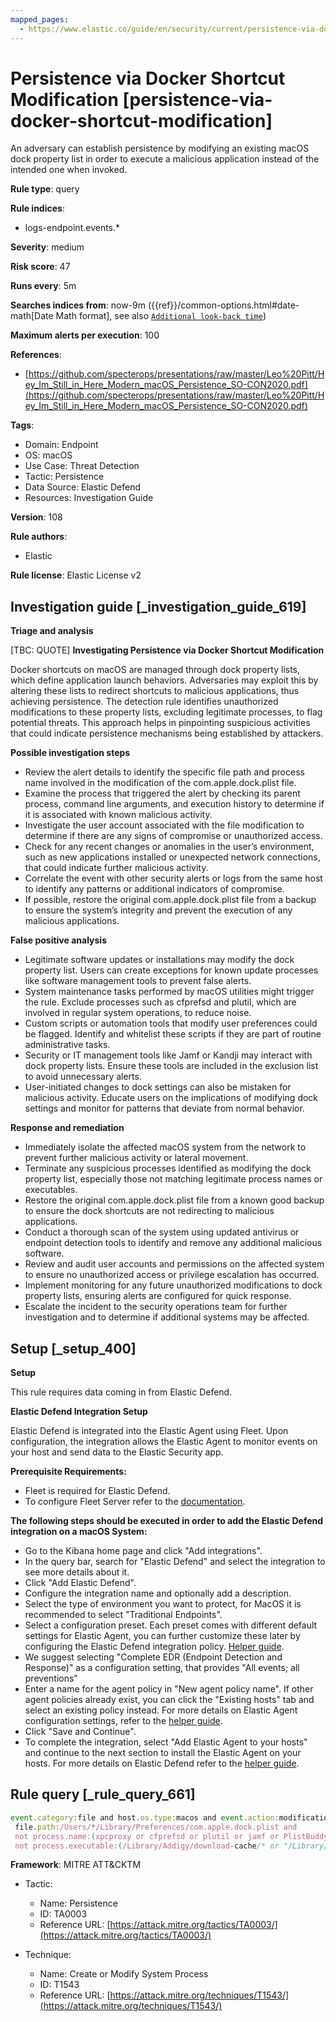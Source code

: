 ```yaml
---
mapped_pages:
  - https://www.elastic.co/guide/en/security/current/persistence-via-docker-shortcut-modification.html
---
```


# Persistence via Docker Shortcut Modification [persistence-via-docker-shortcut-modification]

An adversary can establish persistence by modifying an existing macOS dock property list in order to execute a malicious application instead of the intended one when invoked.

**Rule type**: query

**Rule indices**:

* logs-endpoint.events.*

**Severity**: medium

**Risk score**: 47

**Runs every**: 5m

**Searches indices from**: now-9m ({{ref}}/common-options.html#date-math[Date Math format], see also [`Additional look-back time`](docs-content://solutions/security/detect-and-alert/create-detection-rule.md#rule-schedule))

**Maximum alerts per execution**: 100

**References**:

* [https://github.com/specterops/presentations/raw/master/Leo%20Pitt/Hey_Im_Still_in_Here_Modern_macOS_Persistence_SO-CON2020.pdf](https://github.com/specterops/presentations/raw/master/Leo%20Pitt/Hey_Im_Still_in_Here_Modern_macOS_Persistence_SO-CON2020.pdf)

**Tags**:

* Domain: Endpoint
* OS: macOS
* Use Case: Threat Detection
* Tactic: Persistence
* Data Source: Elastic Defend
* Resources: Investigation Guide

**Version**: 108

**Rule authors**:

* Elastic

**Rule license**: Elastic License v2

## Investigation guide [_investigation_guide_619]

**Triage and analysis**

[TBC: QUOTE]
**Investigating Persistence via Docker Shortcut Modification**

Docker shortcuts on macOS are managed through dock property lists, which define application launch behaviors. Adversaries may exploit this by altering these lists to redirect shortcuts to malicious applications, thus achieving persistence. The detection rule identifies unauthorized modifications to these property lists, excluding legitimate processes, to flag potential threats. This approach helps in pinpointing suspicious activities that could indicate persistence mechanisms being established by attackers.

**Possible investigation steps**

* Review the alert details to identify the specific file path and process name involved in the modification of the com.apple.dock.plist file.
* Examine the process that triggered the alert by checking its parent process, command line arguments, and execution history to determine if it is associated with known malicious activity.
* Investigate the user account associated with the file modification to determine if there are any signs of compromise or unauthorized access.
* Check for any recent changes or anomalies in the user’s environment, such as new applications installed or unexpected network connections, that could indicate further malicious activity.
* Correlate the event with other security alerts or logs from the same host to identify any patterns or additional indicators of compromise.
* If possible, restore the original com.apple.dock.plist file from a backup to ensure the system’s integrity and prevent the execution of any malicious applications.

**False positive analysis**

* Legitimate software updates or installations may modify the dock property list. Users can create exceptions for known update processes like software management tools to prevent false alerts.
* System maintenance tasks performed by macOS utilities might trigger the rule. Exclude processes such as cfprefsd and plutil, which are involved in regular system operations, to reduce noise.
* Custom scripts or automation tools that modify user preferences could be flagged. Identify and whitelist these scripts if they are part of routine administrative tasks.
* Security or IT management tools like Jamf or Kandji may interact with dock property lists. Ensure these tools are included in the exclusion list to avoid unnecessary alerts.
* User-initiated changes to dock settings can also be mistaken for malicious activity. Educate users on the implications of modifying dock settings and monitor for patterns that deviate from normal behavior.

**Response and remediation**

* Immediately isolate the affected macOS system from the network to prevent further malicious activity or lateral movement.
* Terminate any suspicious processes identified as modifying the dock property list, especially those not matching legitimate process names or executables.
* Restore the original com.apple.dock.plist file from a known good backup to ensure the dock shortcuts are not redirecting to malicious applications.
* Conduct a thorough scan of the system using updated antivirus or endpoint detection tools to identify and remove any additional malicious software.
* Review and audit user accounts and permissions on the affected system to ensure no unauthorized access or privilege escalation has occurred.
* Implement monitoring for any future unauthorized modifications to dock property lists, ensuring alerts are configured for quick response.
* Escalate the incident to the security operations team for further investigation and to determine if additional systems may be affected.


## Setup [_setup_400]

**Setup**

This rule requires data coming in from Elastic Defend.

**Elastic Defend Integration Setup**

Elastic Defend is integrated into the Elastic Agent using Fleet. Upon configuration, the integration allows the Elastic Agent to monitor events on your host and send data to the Elastic Security app.

**Prerequisite Requirements:**

* Fleet is required for Elastic Defend.
* To configure Fleet Server refer to the [documentation](docs-content://reference/ingestion-tools/fleet/fleet-server.md).

**The following steps should be executed in order to add the Elastic Defend integration on a macOS System:**

* Go to the Kibana home page and click "Add integrations".
* In the query bar, search for "Elastic Defend" and select the integration to see more details about it.
* Click "Add Elastic Defend".
* Configure the integration name and optionally add a description.
* Select the type of environment you want to protect, for MacOS it is recommended to select "Traditional Endpoints".
* Select a configuration preset. Each preset comes with different default settings for Elastic Agent, you can further customize these later by configuring the Elastic Defend integration policy. [Helper guide](docs-content://solutions/security/configure-elastic-defend/configure-an-integration-policy-for-elastic-defend.md).
* We suggest selecting "Complete EDR (Endpoint Detection and Response)" as a configuration setting, that provides "All events; all preventions"
* Enter a name for the agent policy in "New agent policy name". If other agent policies already exist, you can click the "Existing hosts" tab and select an existing policy instead. For more details on Elastic Agent configuration settings, refer to the [helper guide](docs-content://reference/ingestion-tools/fleet/agent-policy.md).
* Click "Save and Continue".
* To complete the integration, select "Add Elastic Agent to your hosts" and continue to the next section to install the Elastic Agent on your hosts. For more details on Elastic Defend refer to the [helper guide](docs-content://solutions/security/configure-elastic-defend/install-elastic-defend.md).


## Rule query [_rule_query_661]

```js
event.category:file and host.os.type:macos and event.action:modification and
 file.path:/Users/*/Library/Preferences/com.apple.dock.plist and
 not process.name:(xpcproxy or cfprefsd or plutil or jamf or PlistBuddy or InstallerRemotePluginService) and
 not process.executable:(/Library/Addigy/download-cache/* or "/Library/Kandji/Kandji Agent.app/Contents/MacOS/kandji-library-manager")
```

**Framework**: MITRE ATT&CKTM

* Tactic:

    * Name: Persistence
    * ID: TA0003
    * Reference URL: [https://attack.mitre.org/tactics/TA0003/](https://attack.mitre.org/tactics/TA0003/)

* Technique:

    * Name: Create or Modify System Process
    * ID: T1543
    * Reference URL: [https://attack.mitre.org/techniques/T1543/](https://attack.mitre.org/techniques/T1543/)



